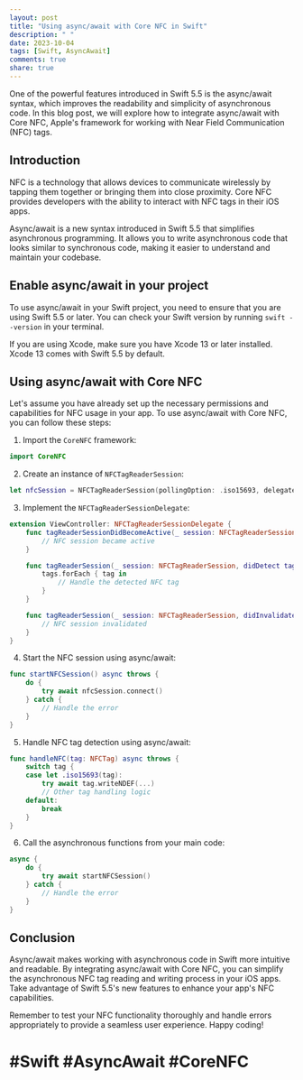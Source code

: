 ```yaml
---
layout: post
title: "Using async/await with Core NFC in Swift"
description: " "
date: 2023-10-04
tags: [Swift, AsyncAwait]
comments: true
share: true
---
```


One of the powerful features introduced in Swift 5.5 is the async/await syntax, which improves the readability and simplicity of asynchronous code. In this blog post, we will explore how to integrate async/await with Core NFC, Apple's framework for working with Near Field Communication (NFC) tags.

## Introduction

NFC is a technology that allows devices to communicate wirelessly by tapping them together or bringing them into close proximity. Core NFC provides developers with the ability to interact with NFC tags in their iOS apps.

Async/await is a new syntax introduced in Swift 5.5 that simplifies asynchronous programming. It allows you to write asynchronous code that looks similar to synchronous code, making it easier to understand and maintain your codebase.

## Enable async/await in your project

To use async/await in your Swift project, you need to ensure that you are using Swift 5.5 or later. You can check your Swift version by running `swift --version` in your terminal.

If you are using Xcode, make sure you have Xcode 13 or later installed. Xcode 13 comes with Swift 5.5 by default.

## Using async/await with Core NFC

Let's assume you have already set up the necessary permissions and capabilities for NFC usage in your app. To use async/await with Core NFC, you can follow these steps:

1. Import the `CoreNFC` framework:

```swift
import CoreNFC
```

2. Create an instance of `NFCTagReaderSession`:

```swift
let nfcSession = NFCTagReaderSession(pollingOption: .iso15693, delegate: self)
```

3. Implement the `NFCTagReaderSessionDelegate`:

```swift
extension ViewController: NFCTagReaderSessionDelegate {
    func tagReaderSessionDidBecomeActive(_ session: NFCTagReaderSession) {
        // NFC session became active
    }

    func tagReaderSession(_ session: NFCTagReaderSession, didDetect tags: [NFCTag]) {
        tags.forEach { tag in
            // Handle the detected NFC tag
        }
    }

    func tagReaderSession(_ session: NFCTagReaderSession, didInvalidateWithError error: Error) {
        // NFC session invalidated
    }
}
```

4. Start the NFC session using async/await:

```swift
func startNFCSession() async throws {
    do {
        try await nfcSession.connect()
    } catch {
        // Handle the error
    }
}
```

5. Handle NFC tag detection using async/await:

```swift
func handleNFC(tag: NFCTag) async throws {
    switch tag {
    case let .iso15693(tag):
        try await tag.writeNDEF(...)
        // Other tag handling logic
    default:
        break
    }
}
```

6. Call the asynchronous functions from your main code:

```swift
async {
    do {
        try await startNFCSession()
    } catch {
        // Handle the error
    }
}
```

## Conclusion

Async/await makes working with asynchronous code in Swift more intuitive and readable. By integrating async/await with Core NFC, you can simplify the asynchronous NFC tag reading and writing process in your iOS apps. Take advantage of Swift 5.5's new features to enhance your app's NFC capabilities.

Remember to test your NFC functionality thoroughly and handle errors appropriately to provide a seamless user experience. Happy coding!

# #Swift #AsyncAwait #CoreNFC